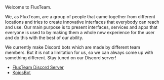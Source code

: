 Welcome to FluxTeam.

We, as FluxTeam, are a group of people that came together from different locations and tries to create innovative interfaces that everybody can reach and use. Our main purpose is to present interfaces, services and apps that everyone is used to by making them a whole new experience for the user and do this with the best of our ability.

We currently make Discord bots which are made by different team members. But it is not a limitation for us, so we can always come up with something different. Stay tuned on our Discord server!

* [FluxTeam Discord Server](https://ysfchn.com/flux)
* [KoiosBot](https://top.gg/bot/602590526398660634)

